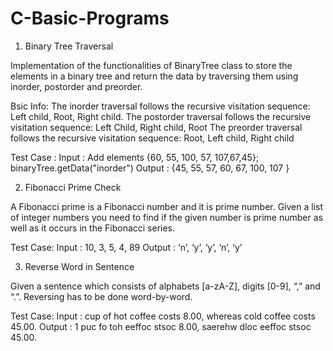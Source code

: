# C-Basic-Programs
1. Binary Tree Traversal

Implementation of the functionalities of BinaryTree class to store the elements in a binary tree and return the data by traversing them using inorder, postorder and preorder. 

Bsic Info:
The inorder traversal follows the recursive visitation sequence: Left child, Root, Right child. 
The postorder traversal follows the recursive visitation sequence:  Left Child, Right child, Root 
The preorder traversal follows the recursive visitation sequence:  Root, Left child, Right child 

Test Case :
Input : Add elements {60, 55, 100, 57, 107,67,45}; binaryTree.getData("inorder")
Output : {45, 55, 57, 60, 67, 100, 107 } 

2. Fibonacci Prime Check

A Fibonacci prime is a Fibonacci number and it is prime number. Given a list of integer numbers you need to find if the given number is prime number as well as it occurs in the Fibonacci series.  
 
 Test Case:
 Input : 10, 3, 5, 4, 89 
 Output : ‘n’, ‘y’, ‘y’, ‘n’, ‘y’ 

3. Reverse Word in Sentence

Given a sentence which consists of alphabets [a-zA-Z], digits [0-9], “,” and “.”. 
Reversing has to be done word-by-word.  

Test Case:
Input : cup of hot coffee costs 8.00, whereas cold coffee costs 45.00.
Output : 1 puc fo toh eeffoc stsoc 8.00, saerehw dloc eeffoc stsoc 45.00. 
